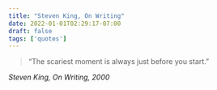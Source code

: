 ```yaml
---
title: "Steven King, On Writing"
date: 2022-01-01T02:29:17-07:00
draft: false
tags: ['quotes']
---
```


> “The scariest moment is always just before you start.” 

_Steven King, On Writing, 2000_